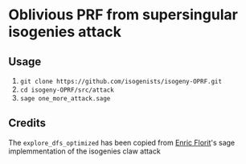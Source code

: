# Oblivious PRF from supersingular isogenies attack

## Usage

1. `git clone https://github.com/isogenists/isogeny-OPRF.git`
1. `cd isogeny-OPRF/src/attack`
1. `sage one_more_attack.sage`

## Credits

The `explore_dfs_optimized` has been copied from [Enric Florit](https://twitter.com/enricflorit)'s sage implemmentation of the isogenies claw attack
